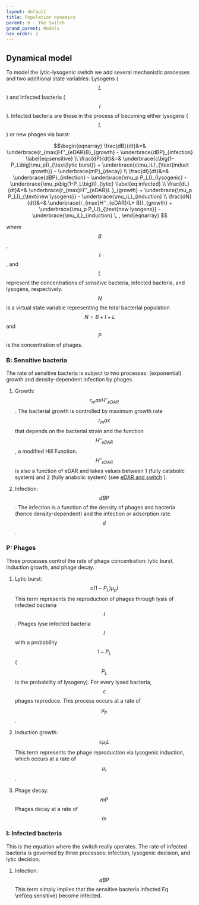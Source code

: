 ```yaml
---
layout: default
title: Population dynamics
parent: 6 - The Switch
grand_parent: Models
nav_order: 2
---
```


## Dynamical model

To model the lytic-lysogenic switch we add several mechanistic processes and two additional state variables: Lysogens ($$L$$) and Infected bacteria ($$I$$). Infected bacteria are those in the process of becoming either lysogens ($$L$$) or new phages via burst:

$$\begin{eqnarray}                                                                                 
\frac{dB}{dt}&=& \underbrace{r_{max}H''_{eDAR}B}_{growth} - \underbrace{dBP}_{infection} \label{eq:sensitive} \\         
\frac{dP}{dt}&=& \underbrace{c\big(1-P_L\big)\mu_pI}_{\text{lytic burst}} +
\underbrace{c\mu_iL}_{\text{induct growth}} - \underbrace{mP}_{decay} \\                         
\frac{dI}{dt}&=& \underbrace{dBP}_{infection} - \underbrace{\mu_p P_LI}_{lysogenic} - \underbrace{\mu_p\big(1-P_L\big)I}_{lytic} \label{eq:infected} \\  
\frac{dL}{dt}&=& \underbrace{r_{max}H''_{eDAR}L }_{growth} +                                        
\underbrace{\mu_p P_LI}_{\text{new lysogens}} - \underbrace{\mu_iL}_{induction} \\
\frac{dN}{dt}&=& \underbrace{r_{max}H''_{eDAR}(L+ B)}_{growth} + \underbrace{\mu_p P_LI}_{\text{new lysogens}} - \underbrace{\mu_iL}_{induction} \, ,
\end{eqnarray} $$

where $$B$$, $$I$$, and $$L$$ represent the concentrations of sensitive bacteria, infected bacteria, and lysogens, respectively. $$N$$ is a virtual state variable representing the total bacterial population $$N=B+I+L$$ and $$P$$ is the concentration of phages.

### B: Sensitive bacteria

The rate of sensitive bacteria is subject to two processes: (exponential) growth and density-dependent infection by phages.

1. Growth: $$r_max H''_{eDAR}$$.
The bacterial growth is controlled by maximum growth rate $$r_max$$ that depends on the bacterial strain and the function $$H''_{eDAR}$$, a modified Hill Function. $$H''_{eDAR}$$ is also a function of eDAR and takes values between 1 (fully catabolic system) and 2 (fully anabolic system) (see [eDAR and switch](https://sergiocobolopez.github.io/Workshop_ESA/GoldSim_Models/Model_6_edar_switch.html) ).

2. Infection: $$dBP$$.
The infection is a function of the density of phages and bacteria (hence density-dependent) and the infection or adsorption rate $$d$$.

### P: Phages

Three processes control the rate of phage concentration: lytic burst, induction growth, and phage decay.

1. Lytic burst: $$c\big(1-P_L\big)\mu_pI$$
This term represents the reproduction of phages through lysis of infected bacteria $$I$$. Phages lyse infected bacteria $$I$$ with a probability $$1 - P_L$$ ($$P_L$$ is the probability of lysogeny). For every lysed bacteria, $$c$$ phages reproduce. This process occurs at a rate of $$\mu_p$$.

2. Induction growth: $$c\mu_iL$$
This term represents the phage reproduction via lysogenic induction, which occurs at a rate of $$\mu_i$$.

3. Phage decay: $$mP$$
Phages decay at a rate of $$m$$

### I: Infected bacteria

This is the equation where the switch really operates. The rate of infected bacteria is governed by three processes: infection, lysogenic decision, and lytic decision.

1. Infection: $$dBP$$
This term simply implies that the sensitive bacteria infected Eq. \ref{eq:sensitive} become infected.


 
